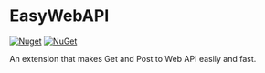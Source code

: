 # EasyWebAPI

[![Nuget](https://img.shields.io/nuget/v/EasyWebAPI?label=NuGet&logo=nuget)](https://www.nuget.org/packages/EasyWebAPI/)
[![NuGet](https://img.shields.io/nuget/dt/EasyWebAPI.svg)](https://www.nuget.org/packages/EasyWebAPI)


An extension that makes Get and Post to Web API easily and fast.
